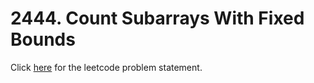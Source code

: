 # 2444. Count Subarrays With Fixed Bounds

Click [here](https://leetcode.com/problems/count-subarrays-with-fixed-bounds/) for the leetcode problem statement.
